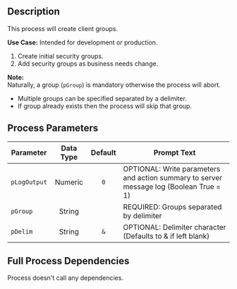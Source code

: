 ## Description
   
 This process will create client groups.  
     
**Use Case:**    Intended for development or production.  
1. Create initial security groups.  
2. Add security groups as business needs change.  
     
**Note:**     
 Naturally, a group (`pGroup`) is mandatory otherwise the process will abort.  
 - Multiple groups can be specified separated by a delimiter.  
 - If group already exists then the process will skip that group.  
## Process Parameters
  
|Parameter|Data Type|Default|Prompt Text|
  |---|:-:|:-:|---|
  |`pLogOutput`|Numeric|`0`|OPTIONAL: Write parameters and action summary to server message log (Boolean True = 1)|
  |`pGroup`|String||REQUIRED: Groups separated by delimiter|
  |`pDelim`|String|`&`|OPTIONAL: Delimiter character (Defaults to & if left blank)|
  ## Full Process Dependencies
Process doesn't call any dependencies.  
